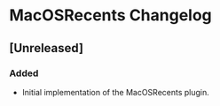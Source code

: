 <!-- Keep a Changelog guide -> https://keepachangelog.com -->

# MacOSRecents Changelog

## [Unreleased]

### Added

- Initial implementation of the MacOSRecents plugin.